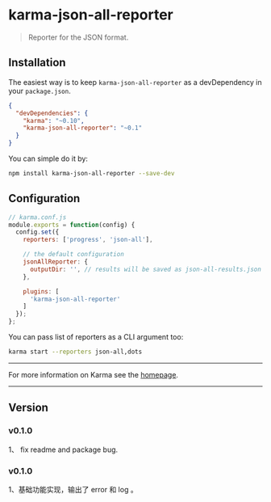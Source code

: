 # karma-json-all-reporter

> Reporter for the JSON format.

## Installation

The easiest way is to keep `karma-json-all-reporter` as a devDependency in your `package.json`.
```json
{
  "devDependencies": {
    "karma": "~0.10",
    "karma-json-all-reporter": "~0.1"
  }
}
```

You can simple do it by:
```bash
npm install karma-json-all-reporter --save-dev
```

## Configuration
```js
// karma.conf.js
module.exports = function(config) {
  config.set({
    reporters: ['progress', 'json-all'],

    // the default configuration
    jsonAllReporter: {
      outputDir: '', // results will be saved as json-all-results.json
    },

    plugins: [
      'karma-json-all-reporter'
    ]
  });
};
```

You can pass list of reporters as a CLI argument too:
```bash
karma start --reporters json-all,dots
```

----

For more information on Karma see the [homepage].


[homepage]: http://karma-runner.github.com


----

## Version

### v0.1.0

1、 fix readme and package bug.

### v0.1.0

1、基础功能实现，输出了 error 和 log 。